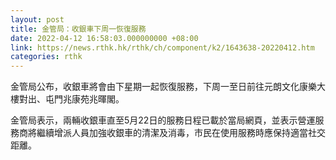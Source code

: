 ```yaml
---
layout: post
title: 金管局：收銀車下周一恢復服務
date: 2022-04-12 16:58:03.000000000 +08:00
link: https://news.rthk.hk/rthk/ch/component/k2/1643638-20220412.htm
categories: rthk
---
```


金管局公布，收銀車將會由下星期一起恢復服務，下周一至日前往元朗文化康樂大樓對出、屯門兆康苑兆暉閣。

金管局表示，兩輛收銀車直至5月22日的服務日程已載於當局網頁，並表示營運服務商將繼續增派人員加強收銀車的清潔及消毒，市民在使用服務時應保持適當社交距離。
